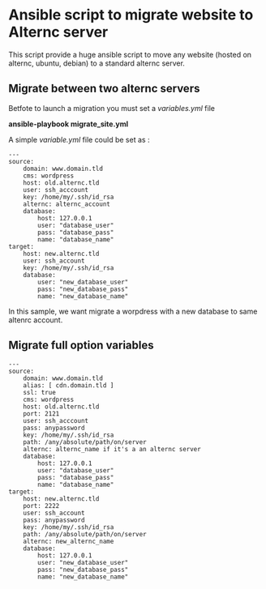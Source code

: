 # Ansible script to migrate website to Alternc server


This script provide a huge ansible script to move any website (hosted on alternc, ubuntu, debian) to a standard alternc server.

## Migrate between two alternc servers

Betfote to launch a migration you must set a *variables.yml* file

**ansible-playbook migrate_site.yml**

A simple *variable.yml* file could be set as :

    ---
    source:
        domain: www.domain.tld
        cms: wordpress
        host: old.alternc.tld
        user: ssh_acccount
        key: /home/my/.ssh/id_rsa
        alternc: alternc_account
        database:
            host: 127.0.0.1
            user: "database_user"
            pass: "database_pass"
            name: "database_name"
    target:
        host: new.alternc.tld
        user: ssh_account
        key: /home/my/.ssh/id_rsa
        database:
            user: "new_database_user"
            pass: "new_database_pass"
            name: "new_database_name"

In this sample, we want migrate a worpdress with a new database to same altenrc account.


## Migrate full option variables

    ---
    source:
        domain: www.domain.tld
        alias: [ cdn.domain.tld ]
        ssl: true
        cms: wordpress
        host: old.alternc.tld
        port: 2121
        user: ssh_acccount
        pass: anypassword
        key: /home/my/.ssh/id_rsa
        path: /any/absolute/path/on/server
        alternc: alternc_name if it's a an alternc server
        database:
            host: 127.0.0.1
            user: "database_user"
            pass: "database_pass"
            name: "database_name"
    target:
        host: new.alternc.tld
        port: 2222
        user: ssh_account
        pass: anypassword
        key: /home/my/.ssh/id_rsa
        path: /any/absolute/path/on/server
        alternc: new_alternc_name
        database:
            host: 127.0.0.1
            user: "new_database_user"
            pass: "new_database_pass"
            name: "new_database_name"